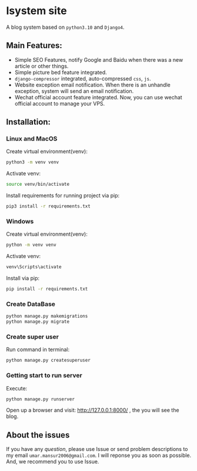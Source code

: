 # Isystem site


A blog system based on `python3.10` and `Django4`.




## Main Features:
- Simple SEO Features, notify Google and Baidu when there was a new article or other things.
- Simple picture bed feature integrated.
- `django-compressor` integrated, auto-compressed `css`, `js`.
- Website exception email notification. When there is an unhandle exception, system will send an email notification.
- Wechat official account feature integrated. Now, you can use wechat official account to manage your VPS.

## Installation:
### Linux and MacOS
Create virtual environment(venv):    
```bash
python3 -m venv venv
```

Activate venv:  
```bash
source venv/bin/activate
```

Install requirements for running project via pip: 
```bash
pip3 install -r requirements.txt
```

### Windows

Create virtual environment(venv):   
```bash
python -m venv venv
```

Activate venv:  
```bash
venv\Scripts\activate
```

Install via pip: 
```bash
pip install -r requirements.txt
```
### Create DataBase
```bash
python manage.py makemigrations
python manage.py migrate
```  

### Create super user

Run command in terminal:
```bash
python manage.py createsuperuser
```

[//]: # ()
[//]: # (### Collect static files)

[//]: # (Run command in terminal:)

[//]: # (```bash)

[//]: # (python manage.py collectstatic --noinput)

[//]: # (python manage.py compress --force)

[//]: # (```)




### Getting start to run server
Execute: 
```bash
python manage.py runserver
```

Open up a browser and visit: http://127.0.0.1:8000/ , the you will see the blog.



## About the issues

If you have any *question*, please use Issue or send problem descriptions to my email `umar.mansur2006@gmail.com`. I will reponse you as soon as possible. And, we recommend you to use Issue.

